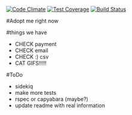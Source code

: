 [![Code Climate](https://codeclimate.com/github/Pratt0923/adopt_me_right_meow/badges/gpa.svg)](https://codeclimate.com/github/Pratt0923/adopt_me_right_meow) [![Test Coverage](https://codeclimate.com/github/Pratt0923/adopt_me_right_meow/badges/coverage.svg)](https://codeclimate.com/github/Pratt0923/adopt_me_right_meow/coverage) [![Build Status](https://travis-ci.org/Pratt0923/adopt_me_right_meow.svg?branch=master)](https://travis-ci.org/Pratt0923/adopt_me_right_meow)

#Adopt me right now


#things we have

* CHECK payment
* CHECK email
* CHECK :) csv
* CAT GIFS!!!!!

#ToDo
* sidekiq
* make more tests
* rspec or capyabara (maybe?)
* update readme with real information
